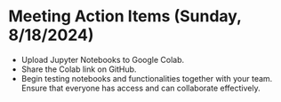 # Meeting Action Items (Sunday, 8/18/2024)
- Upload Jupyter Notebooks to Google Colab.
- Share the Colab link on GitHub.
- Begin testing notebooks and functionalities together with your team. Ensure that everyone has access and can collaborate effectively.
